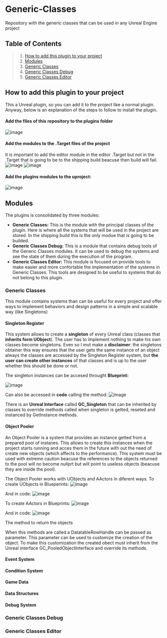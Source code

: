 # Generic-Classes
Repository with the generic classes that can be used in any Unreal Engine project

## Table of Contents

> 1. [How to add this plugin to your project](#HowTo)
> 2. [Modules](#ModulesPlugin)
> 3. [Generic Classes](#GenericClassesModule)
> 4. [Generic Classes Debug](#GenericClassesDebugModule)
> 5. [Generic Classes Editor](#GenericClassesEditorModule)

<a name="HowTo"></a>
## How to add this plugin to your project
This a Unreal plugin, so you can add it to the project like a normal plugin. Anyway, below is an explanation of the steps to follow to install the plugin.

#### Add the files of this repository to the plugins folder
![image](https://github.com/marckiarck/Generic-Classes/assets/13780925/a947f426-14ae-4c40-ab0a-0fcf0b3e28d1)

#### Add the modules to the .Target files of the project
It is important to add the editor module in the editor .Target but not in the .Target that is going to be to the shipping build beacuse then build will fail. 
![image](https://github.com/marckiarck/Generic-Classes/assets/13780925/1c783db7-fde4-4539-b3c2-bd7462ca6089)
![image](https://github.com/marckiarck/Generic-Classes/assets/13780925/cdbcd19e-f478-4d05-91e7-6eb226cd87f1)


#### Add the plugins modules to the uproject:
![image](https://github.com/marckiarck/Generic-Classes/assets/13780925/1dbb55ff-c01a-446d-b886-4b41a85f157c)

<a name="ModulesPlugin"></a>
## Modules
The plugins is consolidated by three modules:
- **Generic Classes:** This is the module with the principal classes of the plugin. Here is where all the systems that will be used in the project are stored. In the shipping build this is the only modue that is going to be builded.
- **Generic Classes Debug:** This is a module that contains debug tools of the Generic Classes modules. It can be used to debug the systems and see the state of them during the execution of the program.
- **Generic Classes Editor:** This module is focused on provide tools to make easier and more confortable the implementation of the systems in Generic Classes. This tools are designed to be useful to systems that do not belong to this plugin.

<a name="GenericClassesModule"></a>
### Generic Classes
This module contains systems than can be useful for every project and offer ways to implement behaviors and design patterns in a simple and scalable way (like Singletons)

#### Singleton Register
This system allows to create a **singleton** of every Unreal class (classes that **inherits form UObject**). The user has to implement nothing to make his own classes become singletons. Even so I mut make a **disclaimer**: the singletons obtainer this way ensures that the user gets the same instance of an object always the classes are accessed by the Singleton Register system, but **the user can create other instances** of that classes and is up to the user whether this should be done or not.

The singleton instances can be accesed throught **Blueprint:**

![image](https://github.com/marckiarck/Generic-Classes/assets/13780925/15031513-19f6-40d7-b0fd-152fdf3b80c5)

Can also be accessed in **code** calling the method:
![image](https://github.com/marckiarck/Generic-Classes/assets/13780925/dc61bae2-b599-402a-ac9f-d238e153afac)

There is an **Unreal Interface** called **GC_Singleton** that can be inherited by classes to override methods called when singleton is getted, reseted and instanced by GetInstance methods.

#### Object Pooler
An Object Pooler is a system that provides an instance getted from a prepared pool of instanes. This allows to create this instances when the project starts running and acces them in the future with out the need of create new objects (which affects to the performance). This system must be used with extreme caution beacuse the references to the objects returned to the pool will no become nullprt but will point to useless objects (beacuse they are inside the pool).

The Object Pooler works with UObjects and AActors in diferent ways.
To create UObjects in Blueperints:
![image](https://github.com/marckiarck/Generic-Classes/assets/13780925/87b78e35-3abd-4bba-b23e-34046b699b4a)

And in code:
![image](https://github.com/marckiarck/Generic-Classes/assets/13780925/2da7a9d3-8ab2-4c87-a3d2-3350a94b4ded)

To create AActors in Blueprints:
![image](https://github.com/marckiarck/Generic-Classes/assets/13780925/f5fea255-d7f1-4093-bb4d-337401071290)

And in code:
![image](https://github.com/marckiarck/Generic-Classes/assets/13780925/a267c3eb-5289-4e0c-b6be-85a5f53f5891)

The method to return the objects

When this methods are called a DatatableRowHandle can be passed as parameter. This parameter can be used to customize the creation of the object. To make this customization the created obect must inherit from the Unreal interface GC_PooledObjectInterface and override its methods.

#### Event System
#### Condition System
#### Game Data
#### Data Structures
#### Debug System

<a name="GenericClassesDebugModule"></a>
### Generic Classes Debug

<a name="GenericClassesEditorModule"></a>
### Generic Classes Editor
